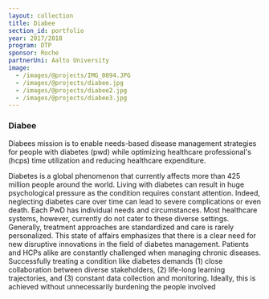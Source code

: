 ```yaml
---
layout: collection
title: Diabee
section_id: portfolio
year: 2017/2018
program: DTP
sponsor: Roche
partnerUni: Aalto University
image:
  - /images/@projects/IMG_0894.JPG
  - /images/@projects/diabee.jpg
  - /images/@projects/diabee2.jpg
  - /images/@projects/diabee3.jpg
---
```


### Diabee

Diabees mission is to enable needs-based disease management strategies for people with diabetes (pwd) while optimizing healthcare professional's (hcps) time utilization and reducing healthcare expenditure.

Diabetes is a global phenomenon that currently affects more than 425 million people around the world. Living with diabetes can result in huge psychological pressure as the condition requires constant attention. Indeed, neglecting diabetes care over time can lead to severe complications or even death. Each PwD has individual needs and circumstances. Most healthcare systems, however, currently do not cater to these diverse settings. Generally, treatment approaches are standardized and care is rarely personalized. This state of affairs emphasizes that there is a clear need for new disruptive innovations in the field of diabetes management. Patients and HCPs alike are constantly challenged when managing chronic diseases. Successfully treating a condition like diabetes demands (1) close collaboration between diverse stakeholders, (2) life-long learning trajectories, and (3) constant data collection and monitoring. Ideally, this is achieved without unnecessarily burdening the people involved
